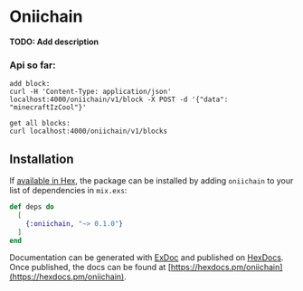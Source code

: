 # Oniichain

**TODO: Add description**
### Api so far:
```
add block:
curl -H 'Content-Type: application/json' localhost:4000/oniichain/v1/block -X POST -d '{"data": "minecraftIzCool"}'

get all blocks:
curl localhost:4000/oniichain/v1/blocks
```
## Installation

If [available in Hex](https://hex.pm/docs/publish), the package can be installed
by adding `oniichain` to your list of dependencies in `mix.exs`:

```elixir
def deps do
  [
    {:oniichain, "~> 0.1.0"}
  ]
end
```

Documentation can be generated with [ExDoc](https://github.com/elixir-lang/ex_doc)
and published on [HexDocs](https://hexdocs.pm). Once published, the docs can
be found at [https://hexdocs.pm/oniichain](https://hexdocs.pm/oniichain).


